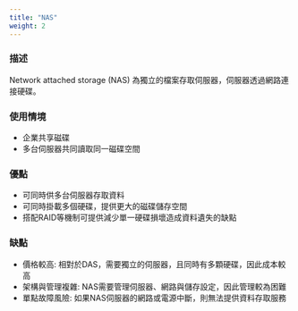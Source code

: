 ```yaml
---
title: "NAS"
weight: 2
---
```


### 描述

Network attached storage (NAS) 為獨立的檔案存取伺服器，伺服器透過網路連接硬碟。

### 使用情境

- 企業共享磁碟
- 多台伺服器共同讀取同一磁碟空間

### 優點

- 可同時供多台伺服器存取資料
- 可同時掛載多個硬碟，提供更大的磁碟儲存空間
- 搭配RAID等機制可提供減少單一硬碟損壞造成資料遺失的缺點

### 缺點

- 價格較高: 相對於DAS，需要獨立的伺服器，且同時有多顆硬碟，因此成本較高
- 架構與管理複雜: NAS需要管理伺服器、網路與儲存設定，因此管理較為困難
- 單點故障風險: 如果NAS伺服器的網路或電源中斷，則無法提供資料存取服務